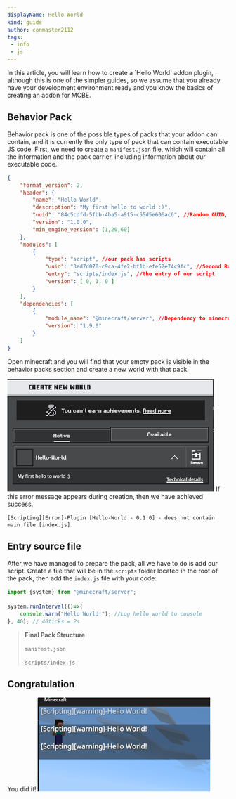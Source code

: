 ```yaml
---
displayName: Hello World
kind: guide
author: conmaster2112
tags:
 - info
 - js
---
```


In this article, you will learn how to create a `Hello World' addon plugin, although this is one of the simpler guides, so we assume that you already have your development environment ready and you know the basics of creating an addon for MCBE.

## Behavior Pack
Behavior pack is one of the possible types of packs that your addon can contain, and it is currently the only type of pack that can contain executable JS code. First, we need to create a `manifest.json` file, which will contain all the information and the pack carrier, including information about our executable code.
```json
{
    "format_version": 2,
    "header": {
        "name": "Hello-World",
        "description": "My first hello to world :)",
        "uuid": "84c5cdfd-5fbb-4ba5-a9f5-c55d5e606ac6", //Random GUID, this should be unique for each of your projects.
        "version": "1.0.0",
        "min_engine_version": [1,20,60]
    },
    "modules": [
        {
            "type": "script", //our pack has scripts
            "uuid": "3ed7d070-c9ca-4fe2-bf1b-efe52e74c9fc", //Second Random GUID, this should be unique for each of your projects.
            "entry": "scripts/index.js", //the entry of our script
            "version": [ 0, 1, 0 ]
        }
    ],
    "dependencies": [
        {
            "module_name": "@minecraft/server", //Dependency to minecraft server APIs
            "version": "1.9.0"
        }
    ]
}
```

Open minecraft and you will find that your empty pack is visible in the behavior packs section and create a new world with that pack.

![[]](../images/empty-behavior.png)
If this error message appears during creation, then we have achieved success.
```
[Scripting][Error]-Plugin [Hello-World - 0.1.0] - does not contain main file [index.js].
```

## Entry source file
After we have managed to prepare the pack, all we have to do is add our script. Create a file that will be in the `scripts` folder located in the root of the pack, then add the `index.js` file with your code:
```js
import {system} from "@minecraft/server";

system.runInterval(()=>{
    console.warn("Hello World!"); //Log hello world to console
}, 40); // 40ticks = 2s
```
> **Final Pack Structure**
> 
> `manifest.json`
> 
> `scripts/index.js`

## Congratulation
You did it!
![[]](../images/hello-world.png)